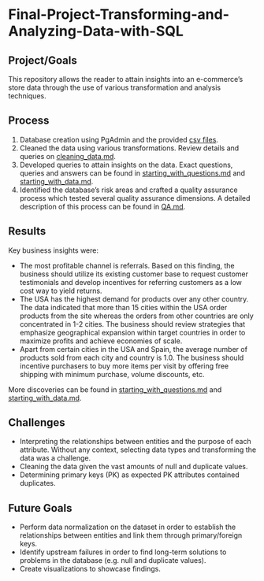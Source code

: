 # Final-Project-Transforming-and-Analyzing-Data-with-SQL

## Project/Goals
This repository allows the reader to attain insights into an e-commerce’s store data through the use of various transformation and analysis techniques.

## Process
1. Database creation using PgAdmin and the provided [csv files](https://drive.google.com/drive/folders/1efDA4oc9w-bTbAvrESdOJpg9u-gEUBhJ).
2. Cleaned the data using various transformations. Review details and queries on [cleaning_data.md](cleaning_data.md).
3. Developed queries to attain insights on the data. Exact questions, queries and answers can be found in [starting_with_questions.md](starting_with_question.md) and [starting_with_data.md](starting_with_data.md).
4. Identified the database’s risk areas and crafted a quality assurance process which tested several quality assurance dimensions. A detailed description of this process can be found in [QA.md](QA.md).

## Results
Key business insights were: 
* The most profitable channel is referrals. Based on this finding, the business should utilize its existing customer base to request customer testimonials and develop incentives for referring customers as a low cost way to yield returns.
* The USA has the highest demand for products over any other country. The data indicated that more than 15 cities within the USA order products from the site whereas the orders from other countries are only concentrated in 1-2 cities. The business should review strategies that emphasize geographical expansion within target countries in order to maximize profits and achieve economies of scale.
* Apart from certain cities in the USA and Spain, the average number of products sold from each city and country is 1.0. The business should incentive purchasers to buy more items per visit by offering free shipping with minimum purchase, volume discounts, etc.

More discoveries can be found in [starting_with_questions.md](starting_with_question.md) and [starting_with_data.md](starting_with_data.md).

## Challenges 
* Interpreting the relationships between entities and the purpose of each attribute. Without any context, selecting data types and transforming the data was a challenge.
* Cleaning the data given the vast amounts of null and duplicate values.
* Determining primary keys (PK) as expected PK attributes contained duplicates.

## Future Goals
* Perform data normalization on the dataset in order to establish the relationships between entities and link them through primary/foreign keys.
* Identify upstream failures in order to find long-term solutions to problems in the database (e.g. null and duplicate values).
* Create visualizations to showcase findings.

